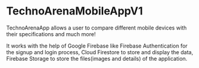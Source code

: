 # TechnoArenaMobileAppV1
TechnoArenaApp allows a user to compare different mobile devices with their specifications and much more!

It works with the help of Google Firebase like Firebase Authentication for the signup and login process, 
Cloud Firestore to store and display the data, Firebase Storage to store the files(images and details) of the application.



